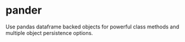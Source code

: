 # pander
Use pandas dataframe backed objects for powerful class methods and multiple object persistence options.
